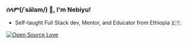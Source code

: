 ### ሰላም(/ˈsälam/) 👋, I'm Nebiyu!

- Self-taught Full Stack dev, Mentor, and Educator from Ethiopia 🇪🇹.

[![Open Source Love](https://badges.frapsoft.com/os/v1/open-source.svg?v=102)](https://github.com/ellerbrock/open-source-badge/)


